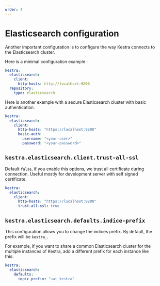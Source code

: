 ```yaml
---
order: 4
---
```

# Elasticsearch configuration
Another important configuration is to configure the way Kestra connects to the Elasticsearch cluster.

Here is a minimal configuration example :
```yaml
kestra:
  elasticsearch:
    client:
      http-hosts: http://localhost:9200
  repository:
    type: elasticsearch
```

Here is another example with a secure Elasticsearch cluster with basic authentication.

```yaml
kestra:
  elasticsearch:
    client:
      http-hosts: "https://localhost:9200"
      basic-auth:
        username: "<your-user>"
        password: "<your-password>"
```

## `kestra.elasticsearch.client.trust-all-ssl`
Default `false`, if you enable this options, we trust all certificate during connection. Useful mostly for development server with self signed certificate.

```yaml
kestra:
  elasticsearch:
    client:
      http-hosts: "https://localhost:9200"
      trust-all-ssl: true
```

## `kestra.elasticsearch.defaults.indice-prefix`
This configuration allows you to change the indices prefix. By default, the prefix will be `kestra_`.

For example, if you want to share a common Elasticsearch cluster for the multiple instances of Kestra, add a different prefix for each instance like this:

```yaml
kestra:
  elasticsearch:
    defaults:
      topic-prefix: "uat_kestra"
```
